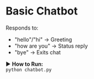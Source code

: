 # Basic Chatbot
Responds to:
- "hello"/"hi" → Greeting  
- "how are you" → Status reply  
- "bye" → Exits chat  

▶ **How to Run:**  
`python chatbot.py`
